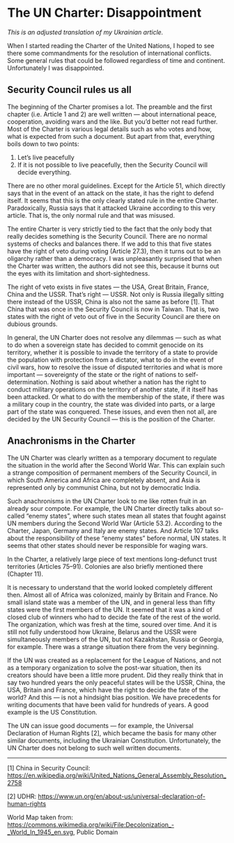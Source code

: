 # The UN Charter: Disappointment

_This is an adjusted translation of my Ukrainian article._

When I started reading the Charter of the United Nations, I hoped to see there some commandments for the resolution of international conflicts. 
Some general rules that could be followed regardless of time and continent. 
Unfortunately I was disappointed.

## Security Council rules us all

The beginning of the Charter promises a lot. 
The preamble and the first chapter (i.e. Article 1 and 2) are well written — about international peace, cooperation, avoiding wars and the like. 
But you’d better not read further. 
Most of the Charter is various legal details such as who votes and how, what is expected from such a document. 
But apart from that, everything boils down to two points:

 1. Let’s live peacefully
 2. If it is not possible to live peacefully, then the Security Council will decide everything.

There are no other moral guidelines. 
Except for the Article 51, which directly says that in the event of an attack on the state, it has the right to defend itself. 
It seems that this is the only clearly stated rule in the entire Charter. 
Paradoxically, Russia says that it attacked Ukraine according to this very article. 
That is, the only normal rule and that was misused.

The entire Charter is very strictly tied to the fact that the only body that really decides something is the Security Council. 
There are no normal systems of checks and balances there. 
If we add to this that five states have the right of veto during voting (Article 27.3), then it turns out to be an oligarchy rather than a democracy. 
I was unpleasantly surprised that when the Charter was written, the authors did not see this, because it burns out the eyes with its limitation and short-sightedness.

The right of veto exists in five states — the USA, Great Britain, France, China and the USSR. 
That’s right — USSR. 
Not only is Russia illegally sitting there instead of the USSR, China is also not the same as before [1]. 
That China that was once in the Security Council is now in Taiwan. 
That is, two states with the right of veto out of five in the Security Council are there on dubious grounds.

In general, the UN Charter does not resolve any dilemmas — such as what to do when a sovereign state has decided to commit genocide on its territory, whether it is possible to invade the territory of a state to provide the population with protection from a dictator, what to do in the event of civil wars, how to resolve the issue of disputed territories and what is more important — sovereignty of the state or the right of nations to self-determination. 
Nothing is said about whether a nation has the right to conduct military operations on the territory of another state, if it itself has been attacked. 
Or what to do with the membership of the state, if there was a military coup in the country, the state was divided into parts, or a large part of the state was conquered. 
These issues, and even then not all, are decided by the UN Security Council — this is the position of the Charter.

## Anachronisms in the Charter

The UN Charter was clearly written as a temporary document to regulate the situation in the world after the Second World War. 
This can explain such a strange composition of permanent members of the Security Council, in which South America and Africa are completely absent, and Asia is represented only by communist China, but not by democratic India.

Such anachronisms in the UN Charter look to me like rotten fruit in an already sour compote. 
For example, the UN Charter directly talks about so-called “enemy states”, where such states mean all states that fought against UN members during the Second World War (Article 53.2). 
According to the Charter, Japan, Germany and Italy are enemy states. 
And Article 107 talks about the responsibility of these “enemy states” before normal, UN states. 
It seems that other states should never be responsible for waging wars.

In the Charter, a relatively large piece of text mentions long-defunct trust territories (Articles 75–91). 
Colonies are also briefly mentioned there (Chapter 11).

It is necessary to understand that the world looked completely different then. 
Almost all of Africa was colonized, mainly by Britain and France. 
No small island state was a member of the UN, and in general less than fifty states were the first members of the UN. 
It seemed that it was a kind of closed club of winners who had to decide the fate of the rest of the world. 
The organization, which was fresh at the time, soured over time. 
And it is still not fully understood how Ukraine, Belarus and the USSR were simultaneously members of the UN, but not Kazakhstan, Russia or Georgia, for example. 
There was a strange situation there from the very beginning.

If the UN was created as a replacement for the League of Nations, and not as a temporary organization to solve the post-war situation, then its creators should have been a little more prudent. 
Did they really think that in say two hundred years the only peaceful states will be the USSR, China, the USA, Britain and France, which have the right to decide the fate of the world? 
And this — is not a hindsight bias position. 
We have precedents for writing documents that have been valid for hundreds of years. 
A good example is the US Constitution.

The UN can issue good documents — for example, the Universal Declaration of Human Rights [2], which became the basis for many other similar documents, including the Ukrainian Constitution. 
Unfortunately, the UN Charter does not belong to such well written documents.

---

[1] China in Security Council: https://en.wikipedia.org/wiki/United_Nations_General_Assembly_Resolution_2758

[2] UDHR: https://www.un.org/en/about-us/universal-declaration-of-human-rights

World Map taken from: https://commons.wikimedia.org/wiki/File:Decolonization_-_World_In_1945_en.svg, Public Domain

